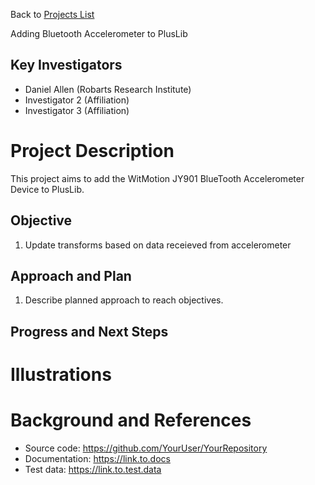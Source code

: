 Back to [Projects List](../../README.md#ProjectsList)

Adding Bluetooth Accelerometer to PlusLib

## Key Investigators
- Daniel Allen (Robarts Research Institute) 
- Investigator 2 (Affiliation) 
- Investigator 3 (Affiliation)

# Project Description
<!-- Add a short paragraph describing the project. --> 
This project aims to add the WitMotion JY901 BlueTooth Accelerometer Device to PlusLib.

## Objective
1. Update transforms based on data receieved from accelerometer

## Approach and Plan

1. Describe planned approach to reach objectives.


## Progress and Next Steps

<!--Describe progress and next steps in a few bullet points as you are making progress.-->

# Illustrations

<!--Add pictures and links to videos that demonstrate what has been accomplished.-->

<!--![Description of picture](Example2.jpg)-->

<!--![Some more images](Example2.jpg)-->

# Background and References

<!--Use this space for information that may help people better understand your project, like links to papers, source code, or data.-->

- Source code: https://github.com/YourUser/YourRepository
- Documentation: https://link.to.docs
- Test data: https://link.to.test.data
